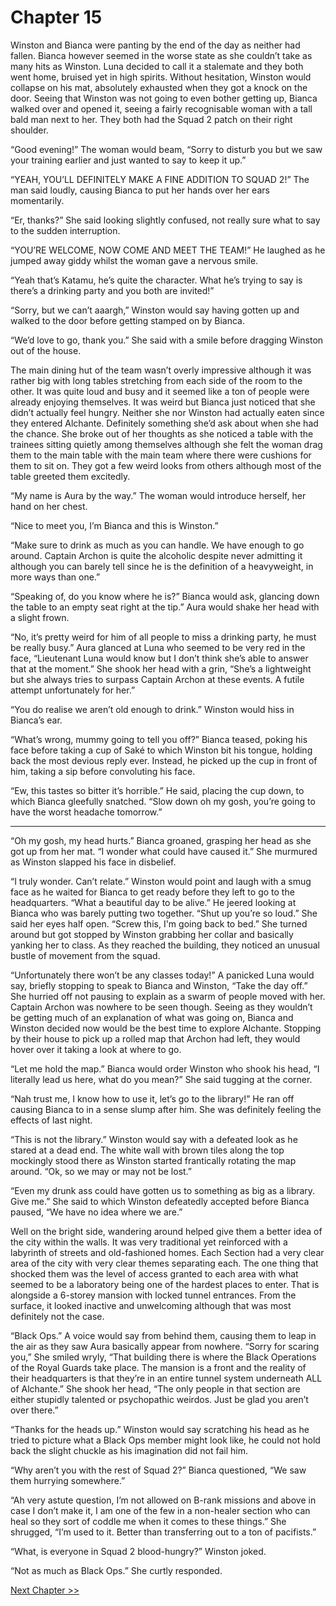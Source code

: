 # Chapter 15

Winston and Bianca were panting by the end of the day as neither had fallen. Bianca however seemed in the worse state as she couldn’t take as many hits as Winston. Luna decided to call it a stalemate and they both went home, bruised yet in high spirits. Without hesitation, Winston would collapse on his mat, absolutely exhausted when they got a knock on the door. Seeing that Winston was not going to even bother getting up, Bianca walked over and opened it, seeing a fairly recognisable woman with a tall bald man next to her. They both had the Squad 2 patch on their right shoulder.

“Good evening!” The woman would beam, “Sorry to disturb you but we saw your training earlier and just wanted to say to keep it up.” 

“YEAH, YOU’LL DEFINITELY MAKE A FINE ADDITION TO SQUAD 2!” The man said loudly, causing Bianca to put her hands over her ears momentarily.

“Er, thanks?” She said looking slightly confused, not really sure what to say to the sudden interruption.

“YOU’RE WELCOME, NOW COME AND MEET THE TEAM!” He laughed as he jumped away giddy whilst the woman gave a nervous smile.

“Yeah that’s Katamu, he’s quite the character. What he’s trying to say is there’s a drinking party and you both are invited!” 

“Sorry, but we can’t aaargh,” Winston would say having gotten up and walked to the door before getting stamped on by Bianca.

“We’d love to go, thank you.” She said with a smile before dragging Winston out of the house.

The main dining hut of the team wasn’t overly impressive although it was rather big with long tables stretching from each side of the room to the other. It was quite loud and busy and it seemed like a ton of people were already enjoying themselves. It was weird but Bianca just noticed that she didn’t actually feel hungry. Neither she nor Winston had actually eaten since they entered Alchante. Definitely something she’d ask about when she had the chance. She broke out of her thoughts as she noticed a table with the trainees sitting quietly among themselves although she felt the woman drag them to the main table with the main team where there were cushions for them to sit on. They got a few weird looks from others although most of the table greeted them excitedly. 

“My name is Aura by the way.” The woman would introduce herself, her hand on her chest.

“Nice to meet you, I’m Bianca and this is Winston.”


“Make sure to drink as much as you can handle. We have enough to go around. Captain Archon is quite the alcoholic despite never admitting it although you can barely tell since he is the definition of a heavyweight, in more ways than one.”

“Speaking of, do you know where he is?” Bianca would ask, glancing down the table to an empty seat right at the tip.” Aura would shake her head with a slight frown.

“No, it’s pretty weird for him of all people to miss a drinking party, he must be really busy.” Aura glanced at Luna who seemed to be very red in the face, “Lieutenant Luna would know but I don’t think she’s able to answer that at the moment.” She shook her head with a grin, “She’s a lightweight but she always tries to surpass Captain Archon at these events. A futile attempt unfortunately for her.”

“You do realise we aren’t old enough to drink.” Winston would hiss in Bianca’s ear.

“What’s wrong, mummy going to tell you off?” Bianca teased, poking his face before taking a cup of Saké to which Winston bit his tongue, holding back the most devious reply ever. Instead, he picked up the cup in front of him, taking a sip before convoluting his face.

“Ew, this tastes so bitter it’s horrible.” He said, placing the cup down, to which Bianca gleefully snatched. “Slow down oh my gosh, you’re going to have the worst headache tomorrow.”

---

“Oh my gosh, my head hurts.” Bianca groaned, grasping her head as she got up from her mat. “I wonder what could have caused it.” She murmured as Winston slapped his face in disbelief.

“I truly wonder. Can’t relate.” Winston would point and laugh with a smug face as he waited for Bianca to get ready before they left to go to the headquarters. “What a beautiful day to be alive.” He jeered looking at Bianca who was barely putting two together.
“Shut up you’re so loud.” She said her eyes half open. “Screw this, I'm going back to bed.” She turned around but got stopped by Winston grabbing her collar and basically yanking her to class. 
As they reached the building, they noticed an unusual bustle of movement from the squad. 

“Unfortunately there won’t be any classes today!” A panicked Luna would say, briefly stopping to speak to Bianca and Winston, “Take the day off.” She hurried off not pausing to explain as a swarm of people moved with her. Captain Archon was nowhere to be seen though. 
Seeing as they wouldn’t be getting much of an explanation of what was going on, Bianca and Winston decided now would be the best time to explore Alchante. Stopping by their house to pick up a rolled map that Archon had left, they would hover over it taking a look at where to go. 

“Let me hold the map.” Bianca would order Winston who shook his head, “I literally lead us here, what do you mean?” She said tugging at the corner.

“Nah trust me, I know how to use it, let’s go to the library!” He ran off causing Bianca to in a sense slump after him. She was definitely feeling the effects of last night. 

“This is not the library.” Winston would say with a defeated look as he stared at a dead end. The white wall with brown tiles along the top mockingly stood there as Winston started frantically rotating the map around. “Ok, so we may or may not be lost.” 

“Even my drunk ass could have gotten us to something as big as a library. Give me.” She said to which Winston defeatedly accepted before Bianca paused, “We have no idea where we are.”

Well on the bright side, wandering around helped give them a better idea of the city within the walls. It was very traditional yet reinforced with a labyrinth of streets and old-fashioned homes. Each Section had a very clear area of the city with very clear themes separating each. The one thing that shocked them was the level of access granted to each area with what seemed to be a laboratory being one of the hardest places to enter. That is alongside a 6-storey mansion with locked tunnel entrances. From the surface, it looked inactive and unwelcoming although that was most definitely not the case.

“Black Ops.” A voice would say from behind them, causing them to leap in the air as they saw Aura basically appear from nowhere. “Sorry for scaring you,” She smiled wryly, “That building there is where the Black Operations of the Royal Guards take place. The mansion is a front and the reality of their headquarters is that they’re in an entire tunnel system underneath ALL of Alchante.” She shook her head, “The only people in that section are either stupidly talented or psychopathic weirdos. Just be glad you aren’t over there.”

“Thanks for the heads up.” Winston would say scratching his head as he tried to picture what a Black Ops member might look like, he could not hold back the slight chuckle as his imagination did not fail him. 

“Why aren’t you with the rest of Squad 2?” Bianca questioned, “We saw them hurrying somewhere.” 

“Ah very astute question, I’m not allowed on B-rank missions and above in case I don’t make it, I am one of the few in a non-healer section who can heal so they sort of coddle me when it comes to these things.” She shrugged, “I’m used to it. Better than transferring out to a ton of pacifists.” 

“What, is everyone in Squad 2 blood-hungry?” Winston joked.

“Not as much as Black Ops.” She curtly responded.

[Next Chapter >>](<Chapter 16.md>)
